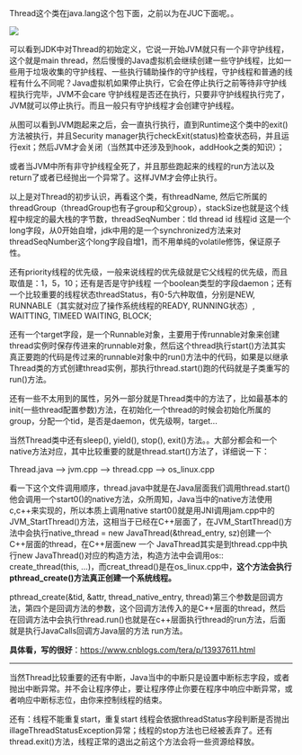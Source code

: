 Thread这个类在java.lang这个包下面，之前以为在JUC下面呢。。

![](https://winterliublog.oss-cn-beijing.aliyuncs.com/notes/20211017201747.png)

可以看到JDK中对Thread的初始定义，它说一开始JVM就只有一个非守护线程，这个就是main thread，然后慢慢的Java虚拟机会继续创建一些守护线程，比如一些用于垃圾收集的守护线程、一些执行辅助操作的守护线程，守护线程和普通的线程有什么不同呢？Java虚拟机如果停止执行，它会在停止执行之前等待非守护线程执行完毕，JVM不会care 守护线程是否还在执行，只要非守护线程执行完了，JVM就可以停止执行。而且一般只有守护线程才会创建守护线程。

从图可以看到JVM跑起来之后，会一直执行执行，直到Runtime这个类中的exit()方法被执行，并且Security manager执行checkExit(status)检查状态码，并且运行exit；然后JVM才会关闭（当然其中还涉及到hook，addHook之类的知识）；

或者当JVM中所有非守护线程全死了，并且那些跑起来的线程的run方法以及return了或者已经抛出一个异常了。这样JVM才会停止执行。

以上是对Thread的初步认识，再看这个类，有threadName, 然后它所属的threadGroup（threadGroup也有子group和父group），stackSize也就是这个线程中规定的最大栈的字节数，threadSeqNumber：tId thread id 线程id 这是一个long字段，从0开始自增，jdk中用的是一个synchronized方法来对threadSeqNumber这个long字段自增1，而不用单纯的volatile修饰，保证原子性。

还有priority线程的优先级，一般来说线程的优先级就是它父线程的优先级，而且取值是：1，5，10；还有是否是守护线程 一个boolean类型的字段daemon；还有一个比较重要的线程状态threadStatus，有0-5六种取值，分别是NEW, RUNNABLE（其实就对应了操作系统线程的READY, RUNNING状态）, WAITTING, TIMEED WAITING, BLOCK;

还有一个target字段，是一个Runnable对象，主要用于传runnable对象来创建thread实例时保存传进来的runnable对象，然后这个thread执行start()方法其实真正要跑的代码是传过来的runnable对象中的run()方法中的代码，如果是以继承Thread类的方式创建thread实例，那执行thread.start()跑的代码就是子类重写的run()方法。

还有一些不太用到的属性，另外一部分就是Thread类中的方法了，比如最基本的init(一些thread配置参数)方法，在初始化一个thread的时候会初始化所属的group，分配一个tid，是否是daemon，优先级啊，target...

当然Thread类中还有sleep(), yield(), stop(), exit()方法。。大部分都会和一个native方法对应，其中比较重要的就是thread.start()方法了，详细说一下：

Thread.java --> jvm.cpp --> thread.cpp --> os_linux.cpp

看一下这个文件调用顺序，thread.java中就是在Java层面我们调用thread.start()他会调用一个start0()的native方法，众所周知，Java当中的native方法使用c,c++来实现的，所以本质上调用native start0()就是用JNI调用jam.cpp中的JVM_StartThread()方法，这相当于已经在C++层面了，在JVM_StartThread()方法中会执行native_thread = new JavaThread(&thread_entry, sz)创建一个C++层面的thread，在C++层面new 一个 JavaThread其实是到thread.cpp中执行new JavaThread()对应的构造方法，构造方法中会调用os:: create_thread(this, ...)，而creat_thread()是在os_linux.cpp中，**这个方法会执行pthread_create()方法真正创建一个系统线程。**

pthread_create(&tid, &attr, thread_native_entry, thread)第三个参数是回调方法，第四个是回调方法的参数，这个回调方法传入的是C++层面的thread，然后在回调方法中会执行thread.run()也就是在c++层面执行thread的run方法，后面就是执行JavaCalls回调方Java层的方法 run方法。

**具体看，写的很好**：https://www.cnblogs.com/tera/p/13937611.html

---

当然Thread比较重要的还有中断，Java当中的中断只是设置中断标志字段，或者抛出中断异常。并不会让程序停止，要让程序停止你要在程序中响应中断异常，或者响应中断标志位，由你来控制线程的结束。

还有：线程不能重复start，重复start 线程会依据threadStatus字段判断是否抛出illageThreadStatusException异常；线程的stop方法也已经被丢弃了。还有thread.exit()方法，线程正常的退出之前这个方法会将一些资源给释放。